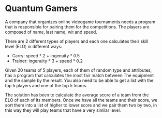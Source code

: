 # Quantum Gamers
A company that organizes online videogame tournaments needs a program that is responsible for pairing them for the competitions.
The players are composed of name, last name, wit and speed.

There are 2 different types of players and each one calculates their skill level (ELO) in different ways:
- Carry: speed * 2 + ingenuity * 0.5
- Trainer: ingenuity * 3 + speed * 0.2

Given 20 teams of 5 players, each of them of random type and attributes, has a program that calculates the most fair match between
The equipment and the sample by the result.
You also need to be able to get a list with the top 5 players and one of the top 5 teams.

The solution has been to calculate the average score of a team from the ELO of each of its members. Once we have all the teams and their score, we sort them into a list of higher to lower score and we pair them two by two, in this way they will play teams that have a very similar level.

